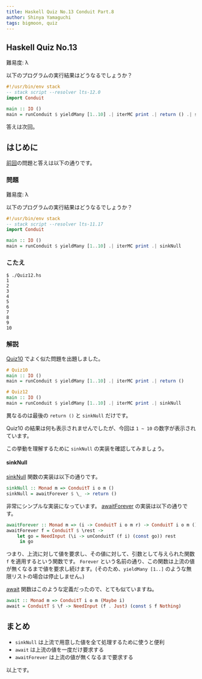 ```yaml
---
title: Haskell Quiz No.13 Conduit Part.8
author: Shinya Yamaguchi
tags: bigmoon, quiz
---
```


## Haskell Quiz No.13

難易度: λ

以下のプログラムの実行結果はどうなるでしょうか？

```haskell
#!/usr/bin/env stack
-- stack script --resolver lts-12.0
import Conduit

main :: IO ()
main = runConduit $ yieldMany [1..10] .| iterMC print .| return () .| sinkNull
```

答えは次回。

<!--more-->

## はじめに

[前回](./07-10-quiz-12.html)の問題と答えは以下の通りです。

### 問題

難易度: λ

以下のプログラムの実行結果はどうなるでしょうか？

```haskell
#!/usr/bin/env stack
-- stack script --resolver lts-11.17
import Conduit

main :: IO ()
main = runConduit $ yieldMany [1..10] .| iterMC print .| sinkNull
```

### こたえ

```shell
$ ./Quiz12.hs
1
2
3
4
5
6
7
8
9
10
```

### 解説

[Quiz10](./07-08-quiz-10.html) でよく似た問題を出題しました。

```haskell
# Quiz10
main :: IO ()
main = runConduit $ yieldMany [1..10] .| iterMC print .| return ()

# Quiz12
main :: IO ()
main = runConduit $ yieldMany [1..10] .| iterMC print .| sinkNull
```

異なるのは最後の `return ()` と `sinkNull` だけです。

Quiz10 の結果は何も表示されませんでしたが、今回は `1 ~ 10` の数字が表示されています。

この挙動を理解するために `sinkNull` の実装を確認してみましょう。

#### sinkNull

[sinkNull](https://www.stackage.org/haddock/lts-11.17/conduit-1.3.0.3/Data-Conduit-Combinators.html#v:sinkNull) 関数の実装は以下の通りです。

```haskell
sinkNull :: Monad m => ConduitT i o m ()
sinkNull = awaitForever $ \_ -> return ()
```

非常にシンプルな実装になっています。 [awaitForever](https://www.stackage.org/haddock/lts-11.17/conduit-1.3.0.3/Data-Conduit.html#v:awaitForever) の実装は以下の通りです。

```haskell
awaitForever :: Monad m => (i -> ConduitT i o m r) -> ConduitT i o m ()
awaitForever f = ConduitT $ \rest ->
    let go = NeedInput (\i -> unConduitT (f i) (const go)) rest
     in go
```

つまり、上流に対して値を要求し、その値に対して、引数として与えられた関数 `f` を適用するという関数です。 `Forever` という名前の通り、この関数は上流の値が無くなるまで値を要求し続けます。(そのため、`yieldMany [1..]` のような無限リストの場合は停止しません。)

[await](https://www.stackage.org/haddock/lts-11.17/conduit-1.3.0.3/Data-Conduit.html#v:await) 関数はこのような定義だったので、とても似ていますね。

```hs
await :: Monad m => ConduitT i o m (Maybe i)
await = ConduitT $ \f -> NeedInput (f . Just) (const $ f Nothing)
```

## まとめ

- `sinkNull` は上流で用意した値を全て処理するために使うと便利
- `await` は上流の値を一度だけ要求する
- `awaitForever` は上流の値が無くなるまで要求する

以上です。